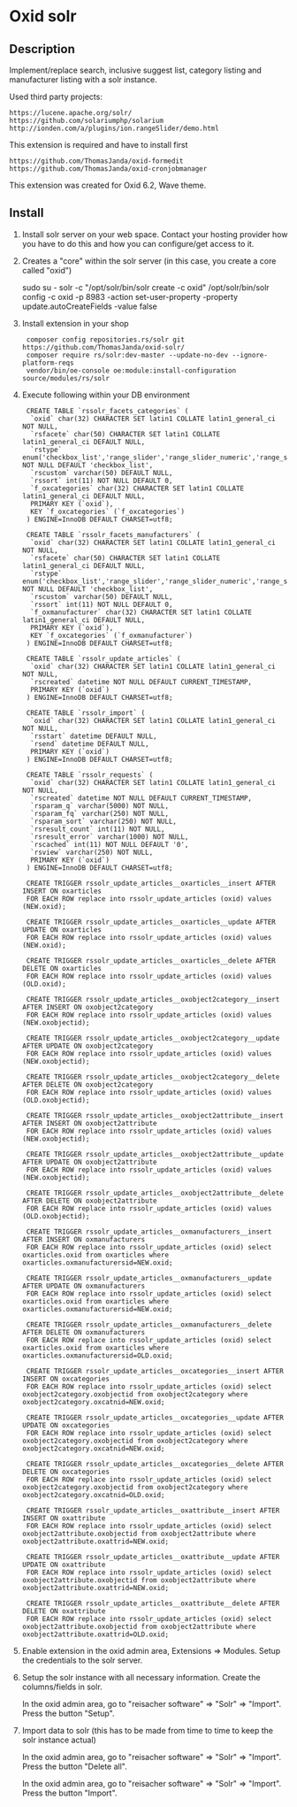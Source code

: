 # Oxid solr

## Description

Implement/replace search, inclusive suggest list, category listing and manufacturer listing 
with a solr instance. 

Used third party projects: 

    https://lucene.apache.org/solr/
    https://github.com/solariumphp/solarium
    http://ionden.com/a/plugins/ion.rangeSlider/demo.html

This extension is required and have to install first

    https://github.com/ThomasJanda/oxid-formedit
    https://github.com/ThomasJanda/oxid-cronjobmanager

This extension was created for Oxid 6.2, Wave theme.


## Install

1. Install solr server on your web space. Contact your hosting provider how you have to do this and how you can configure/get access to it.

2. Creates a "core" within the solr server (in this case, you create a core called "oxid")

    sudo su - solr -c "/opt/solr/bin/solr create -c oxid"
    /opt/solr/bin/solr config -c oxid -p 8983 -action set-user-property -property update.autoCreateFields -value false

3. Install extension in your shop

        composer config repositories.rs/solr git https://github.com/ThomasJanda/oxid-solr/
        composer require rs/solr:dev-master --update-no-dev --ignore-platform-reqs
        vendor/bin/oe-console oe:module:install-configuration source/modules/rs/solr

4. Execute following within your DB environment

        CREATE TABLE `rssolr_facets_categories` (
         `oxid` char(32) CHARACTER SET latin1 COLLATE latin1_general_ci NOT NULL,
         `rsfacete` char(50) CHARACTER SET latin1 COLLATE latin1_general_ci DEFAULT NULL,
         `rstype` enum('checkbox_list','range_slider','range_slider_numeric','range_slider_currency','selectbox','custom_template') NOT NULL DEFAULT 'checkbox_list',
         `rscustom` varchar(50) DEFAULT NULL,
         `rssort` int(11) NOT NULL DEFAULT 0,
         `f_oxcategories` char(32) CHARACTER SET latin1 COLLATE latin1_general_ci DEFAULT NULL,
         PRIMARY KEY (`oxid`),
         KEY `f_oxcategories` (`f_oxcategories`)
        ) ENGINE=InnoDB DEFAULT CHARSET=utf8;

        CREATE TABLE `rssolr_facets_manufacturers` (
         `oxid` char(32) CHARACTER SET latin1 COLLATE latin1_general_ci NOT NULL,
         `rsfacete` char(50) CHARACTER SET latin1 COLLATE latin1_general_ci DEFAULT NULL,
         `rstype` enum('checkbox_list','range_slider','range_slider_numeric','range_slider_currency','selectbox','custom_template') NOT NULL DEFAULT 'checkbox_list',
         `rscustom` varchar(50) DEFAULT NULL,
         `rssort` int(11) NOT NULL DEFAULT 0,
         `f_oxmanufacturer` char(32) CHARACTER SET latin1 COLLATE latin1_general_ci DEFAULT NULL,
         PRIMARY KEY (`oxid`),
         KEY `f_oxcategories` (`f_oxmanufacturer`)
        ) ENGINE=InnoDB DEFAULT CHARSET=utf8;
        
        CREATE TABLE `rssolr_update_articles` (
         `oxid` char(32) CHARACTER SET latin1 COLLATE latin1_general_ci NOT NULL,
         `rscreated` datetime NOT NULL DEFAULT CURRENT_TIMESTAMP,
         PRIMARY KEY (`oxid`)
        ) ENGINE=InnoDB DEFAULT CHARSET=utf8;
        
        CREATE TABLE `rssolr_import` (
         `oxid` char(32) CHARACTER SET latin1 COLLATE latin1_general_ci NOT NULL,
         `rsstart` datetime DEFAULT NULL,
         `rsend` datetime DEFAULT NULL,
         PRIMARY KEY (`oxid`)
        ) ENGINE=InnoDB DEFAULT CHARSET=utf8;
        
        CREATE TABLE `rssolr_requests` (
         `oxid` char(32) CHARACTER SET latin1 COLLATE latin1_general_ci NOT NULL,
         `rscreated` datetime NOT NULL DEFAULT CURRENT_TIMESTAMP,
         `rsparam_q` varchar(5000) NOT NULL,
         `rsparam_fq` varchar(250) NOT NULL,
         `rsparam_sort` varchar(250) NOT NULL,
         `rsresult_count` int(11) NOT NULL,
         `rsresult_error` varchar(1000) NOT NULL,
         `rscached` int(11) NOT NULL DEFAULT '0',
         `rsview` varchar(250) NOT NULL,
         PRIMARY KEY (`oxid`)
        ) ENGINE=InnoDB DEFAULT CHARSET=utf8;
        
        CREATE TRIGGER rssolr_update_articles__oxarticles__insert AFTER INSERT ON oxarticles
        FOR EACH ROW replace into rssolr_update_articles (oxid) values (NEW.oxid);
        
        CREATE TRIGGER rssolr_update_articles__oxarticles__update AFTER UPDATE ON oxarticles
        FOR EACH ROW replace into rssolr_update_articles (oxid) values (NEW.oxid);
        
        CREATE TRIGGER rssolr_update_articles__oxarticles__delete AFTER DELETE ON oxarticles
        FOR EACH ROW replace into rssolr_update_articles (oxid) values (OLD.oxid);
        
        CREATE TRIGGER rssolr_update_articles__oxobject2category__insert AFTER INSERT ON oxobject2category
        FOR EACH ROW replace into rssolr_update_articles (oxid) values (NEW.oxobjectid);
        
        CREATE TRIGGER rssolr_update_articles__oxobject2category__update AFTER UPDATE ON oxobject2category
        FOR EACH ROW replace into rssolr_update_articles (oxid) values (NEW.oxobjectid);
        
        CREATE TRIGGER rssolr_update_articles__oxobject2category__delete AFTER DELETE ON oxobject2category
        FOR EACH ROW replace into rssolr_update_articles (oxid) values (OLD.oxobjectid);
        
        CREATE TRIGGER rssolr_update_articles__oxobject2attribute__insert AFTER INSERT ON oxobject2attribute
        FOR EACH ROW replace into rssolr_update_articles (oxid) values (NEW.oxobjectid);
        
        CREATE TRIGGER rssolr_update_articles__oxobject2attribute__update AFTER UPDATE ON oxobject2attribute
        FOR EACH ROW replace into rssolr_update_articles (oxid) values (NEW.oxobjectid);
        
        CREATE TRIGGER rssolr_update_articles__oxobject2attribute__delete AFTER DELETE ON oxobject2attribute
        FOR EACH ROW replace into rssolr_update_articles (oxid) values (OLD.oxobjectid);
        
        CREATE TRIGGER rssolr_update_articles__oxmanufacturers__insert AFTER INSERT ON oxmanufacturers
        FOR EACH ROW replace into rssolr_update_articles (oxid) select oxarticles.oxid from oxarticles where oxarticles.oxmanufacturersid=NEW.oxid;
        
        CREATE TRIGGER rssolr_update_articles__oxmanufacturers__update AFTER UPDATE ON oxmanufacturers
        FOR EACH ROW replace into rssolr_update_articles (oxid) select oxarticles.oxid from oxarticles where oxarticles.oxmanufacturersid=NEW.oxid;
        
        CREATE TRIGGER rssolr_update_articles__oxmanufacturers__delete AFTER DELETE ON oxmanufacturers
        FOR EACH ROW replace into rssolr_update_articles (oxid) select oxarticles.oxid from oxarticles where oxarticles.oxmanufacturersid=OLD.oxid;
        
        CREATE TRIGGER rssolr_update_articles__oxcategories__insert AFTER INSERT ON oxcategories
        FOR EACH ROW replace into rssolr_update_articles (oxid) select oxobject2category.oxobjectid from oxobject2category where oxobject2category.oxcatnid=NEW.oxid;
        
        CREATE TRIGGER rssolr_update_articles__oxcategories__update AFTER UPDATE ON oxcategories
        FOR EACH ROW replace into rssolr_update_articles (oxid) select oxobject2category.oxobjectid from oxobject2category where oxobject2category.oxcatnid=NEW.oxid;
        
        CREATE TRIGGER rssolr_update_articles__oxcategories__delete AFTER DELETE ON oxcategories
        FOR EACH ROW replace into rssolr_update_articles (oxid) select oxobject2category.oxobjectid from oxobject2category where oxobject2category.oxcatnid=OLD.oxid;
        
        CREATE TRIGGER rssolr_update_articles__oxattribute__insert AFTER INSERT ON oxattribute
        FOR EACH ROW replace into rssolr_update_articles (oxid) select oxobject2attribute.oxobjectid from oxobject2attribute where oxobject2attribute.oxattrid=NEW.oxid;
        
        CREATE TRIGGER rssolr_update_articles__oxattribute__update AFTER UPDATE ON oxattribute
        FOR EACH ROW replace into rssolr_update_articles (oxid) select oxobject2attribute.oxobjectid from oxobject2attribute where oxobject2attribute.oxattrid=NEW.oxid;
        
        CREATE TRIGGER rssolr_update_articles__oxattribute__delete AFTER DELETE ON oxattribute
        FOR EACH ROW replace into rssolr_update_articles (oxid) select oxobject2attribute.oxobjectid from oxobject2attribute where oxobject2attribute.oxattrid=OLD.oxid;


5. Enable extension in the oxid admin area, Extensions => Modules. Setup the credentials to the solr server.

6. Setup the solr instance with all necessary information. Create the columns/fields in solr.

    In the oxid admin area, go to "reisacher software" => "Solr" => "Import". Press the button "Setup".

7. Import data to solr (this has to be made from time to time to keep the solr instance actual)

    In the oxid admin area, go to "reisacher software" => "Solr" => "Import". Press the button "Delete all".

    In the oxid admin area, go to "reisacher software" => "Solr" => "Import". Press the button "Import".
